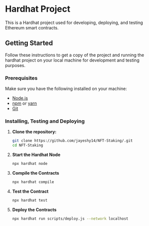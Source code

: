 # Hardhat Project

This is a Hardhat project used for developing, deploying, and testing Ethereum smart contracts.

## Getting Started

Follow these instructions to get a copy of the project and running the hardhat project on your local machine for development and testing purposes.

### Prerequisites

Make sure you have the following installed on your machine:

- [Node.js](https://nodejs.org/)
- [npm](https://www.npmjs.com/) or [yarn](https://yarnpkg.com/)
- [Git](https://git-scm.com/)

### Installing, Testing and Deploying

1. **Clone the repository:**

   ```sh
   git clone https://github.com/jayeshy14/NFT-Staking/.git
   cd NFT-Staking

2. **Start the Hardhat Node**

   ```sh
   npx hardhat node

3. **Compile the Contracts**

   ```sh
   npx hardhat compile
   
4. **Test the Contract**

   ```sh
   npx hardhat test

5. **Deploy the Contracts**

   ```sh
   npx hardhat run scripts/deploy.js --network localhost

